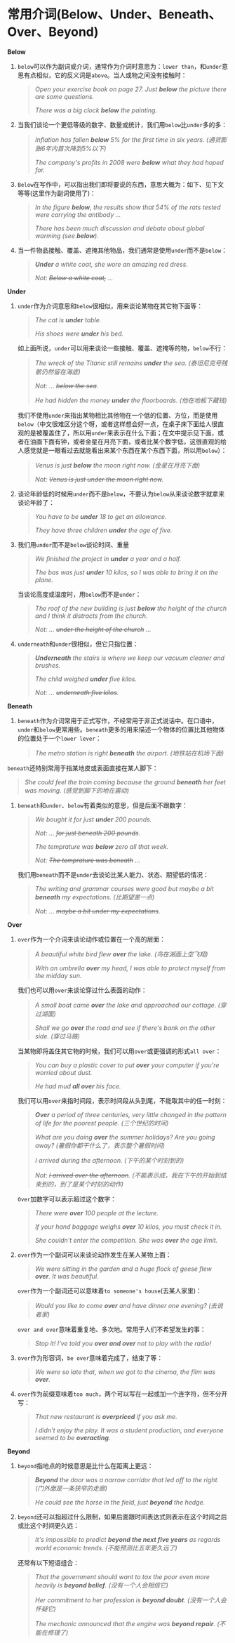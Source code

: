 # 常用介词(Below、Under、Beneath、Over、Beyond)

**Below**

1. `below`可以作为副词或介词，通常作为介词时意思为：`lower than`，和`under`意思有点相似，它的反义词是`above`。当人或物之间没有接触时：

   > _Open your exercise book on page 27. Just **below** the picture there are some questions._
   > 
   > _There was a big clock **below** the painting._

2. 当我们谈论一个更低等级的数字、数量或统计，我们用`below`比`under`多的多：

   > _Inflation has fallen **below** 5% for the first time in six years. (通货膨胀6年内首次降到5%以下)_
   > 
   > _The company's profits in 2008 were **below** what they had hoped for._

3. `Below`在写作中，可以指出我们即将要说的东西，意思大概为：如下、见下文等等(这里作为副词使用了)：

   > _In the figure **below**, the results show that 54% of the rats tested were carrying the antibody ..._
   > 
   > _There has been much discussion and debate about global warming (see **below**)._

4. 当一件物品接触、覆盖、遮掩其他物品，我们通常是使用`under`而不是`below`：

   > _**Under** a white coat, she wore an amazing red dress._
   > 
   > _Not: ~~Below a white coat,~~ ..._

**Under**

1. `under`作为介词意思和`below`很相似，用来谈论某物在其它物下面等：

   > _The cat is **under** table._
   > 
   > _His shoes were **under** his bed._

   如上面所说，`under`可以用来谈论一些接触、覆盖、遮掩等的物，`below`不行：

   > _The wreck of the Titanic still remains **under** the sea. (泰坦尼克号残骸仍然留在海底)_
   > 
   > _Not: ... ~~below the sea~~._
   > 
   > _He had hidden the money **under** the floorboards. (他在地板下藏钱)_

   我们不使用`under`来指出某物相比其他物在一个低的位置、方位，而是使用`below`（中文很难区分这个呀，或者这样想会好一点，在桌子床下面给人很直观的是被覆盖住了，所以用`under`来表示在什么下面；在文中提示见下面，或者在油画下面有钟，或者金星在月亮下面，或者比某个数字低，这很直观的给人感觉就是一眼看过去就能看出来某个东西在某个东西下面，所以用`below`）：

   > _Venus is just **below** the moon right now. (金星在月亮下面)_
   > 
   > _Not: ~~Venus is just under the moon right now~~._

2. 谈论年龄低的时候用`under`而不是`below`，不要认为`below`从来谈论数字就拿来谈论年龄了：

   > _You have to be **under** 18 to get an allowance._
   > 
   > _They have three children **under** the age of five._

3. 我们用`under`而不是`below`谈论时间、重量

   > _We finished the project in **under** a year and a half._
   > 
   > _The bas was just **under** 10 kilos, so I was able to bring it on the plane._

   当谈论高度或温度时，用`below`而不是`under`：

   > _The roof of the new building is just **below** the height of the church and I think it distracts from the church._
   > 
   > _Not: ... ~~under the height of the church~~ ..._

4. `underneath`和`under`很相似，但它只指位置：

   > _**Underneath** the stairs is where we keep our vacuum cleaner and brushes._
   > 
   > _The child weighed **under** five kilos._
   > 
   > _Not: ... ~~underneath five kilos~~._

**Beneath**

1. `beneath`作为介词常用于正式写作，不经常用于非正式说话中。在口语中，`under`和`below`更常用些。`beneath`更多的用来描述一个物体的位置比其他物体的位置处于一个`lower lever`：

   > _The metro station is right **beneath** the airport. (地铁站在机场下面)_

   
`beneath`还特别常用于指某地皮或表面直接在某人脚下：

   > _She could feel the train coming because the ground **beneath** her feet was moving. (感觉到脚下的地在震动)_
   1. `beneath`和`under`、`below`有着类似的意思，但是后面不跟数字：

      > _We bought it for just **under** 200 pounds._
      > 
      > _Not: ... ~~for just beneath 200 pounds~~._
      > 
      > _The temprature was **below** zero all that week._
      > 
      > _Not: ~~The temprature was beneath~~ ..._

      我们用`beneath`而不是`under`去谈论比某人能力、状态、期望低的情况：

      > _The writing and grammar courses were good but maybe a bit **beneath** my expectations. (比期望差一点)_
      > 
      > _Not: ... ~~maybe a bit under my expectations~~._

**Over**

1. `over`作为一个介词来谈论动作或位置在一个高的层面：

   > _A beautiful white bird flew **over** the lake. (鸟在湖面上空飞翔)_
   > 
   > _With an umbrella **over** my head, I was able to protect myself from the midday sun._

   我们也可以用`over`来谈论穿过什么表面的动作：

   > _A small boat came **over** the lake and approached our cottage. (穿过湖面)_
   > 
   > _Shall we go **over** the road and see if there's bank on the other side. (穿过马路)_

   当某物即将盖住其它物的时候，我们可以用`over`或更强调的形式`all over`：

   > _You can buy a plastic cover to put **over** your computer if you're worried about dust._
   > 
   > _He had mud **all over** his face._

   我们可以用`over`来指时间段，表示时间段从头到尾，不能取其中的任一时刻：

   > _**Over** a period of three centuries, very little changed in the pattern of life for the poorest people. (三个世纪的时间)_
   > 
   > _What are you doing **over** the summer holidays? Are you going away? (暑假你都干什么了，表示整个暑假时间)_
   > 
   > _I arrived during the afternoon. (下午的某个时刻到的)_
   > 
   > _Not: ~~I arrived over the afternoon~~. (不能表示成，我在下午的开始到结束到的，到了是某个时刻的动作)_

   `Over`加数字可以表示超过这个数字：

   > _There were **over** 100 people at the lecture._
   > 
   > _If your hand baggage weighs **over** 10 kilos, you must check it in._
   > 
   > _She couldn't enter the competition. She was **over** the age limit._

2. `over`作为一个副词可以来谈论动作发生在某人某物上面：

   > _We were sitting in the garden and a huge flock of geese flew **over**. It was beautiful._

   `over`作为一个副词还可以意味着`to someone's house`(去某人家里)：

   > _Would you like to come **over** and have dinner one evening? (去说者家)_

   `over and over`意味着重复地、多次地。常用于人们不希望发生的事：

   > _Stop it! I've told you **over and over** not to play with the radio!_

3. `over`作为形容词，`be over`意味着完成了，结束了等：

   > _We were so late that, when we got to the cinema, the film was **over**._

4. `over`作为前缀意味着`too much`，两个可以写在一起或加一个连字符，但不分开写：

   > _That new restaurant is **overpriced** if you ask me._
   > 
   > _I didn't enjoy the play. It was a student production, and everyone seemed to be **overacting**._



**Beyond**

1. `beyond`指地点的时候意思是比什么在距离上更远：

   > _**Beyond** the door was a narrow corridor that led off to the right. (门外面是一条狭窄的走廊)_
   > 
   > _He could see the horse in the field, just **beyond** the hedge._

2. `beyond`还可以指超过什么限制，如果后面跟时间表达式则表示在这个时间之后或比这个时间更久远：

   > _It's impossible to predict **beyond the next five years** as regards world economic trends. (不能预测比五年更久远了)_

   还常有以下短语组合：

   > _That the government should want to tax the poor even more heavily is **beyond belief**. (没有一个人会相信它)_
   > 
   > _Her commitment to her profession is **beyond doubt**. (没有一个人会怀疑它)_
   > 
   > _The mechanic announced that the engine was **beyond repair**. (不能在修理了)_

   
